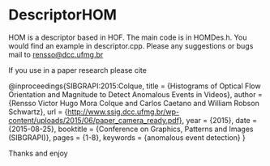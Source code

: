 # DescriptorHOM
HOM is a descriptor based in HOF. 
The main code is in HOMDes.h. You would find an  example in descriptor.cpp.
Please any suggestions or bugs mail to rensso@dcc.ufmg.br 

If you use in a paper research please cite 

@inproceedings{SIBGRAPI:2015:Colque,
title = {Histograms of Optical Flow Orientation and Magnitude to Detect Anomalous Events in Videos},
author = {Rensso Victor Hugo Mora Colque and Carlos Caetano and William Robson Schwartz},
url = {http://www.ssig.dcc.ufmg.br/wp-content/uploads/2015/06/paper_camera_ready.pdf},
year = {2015},
date = {2015-08-25},
booktitle = {Conference on Graphics, Patterns and Images (SIBGRAPI)},
pages = {1-8},
keywords = {anomalous event detection}
}

Thanks and enjoy
